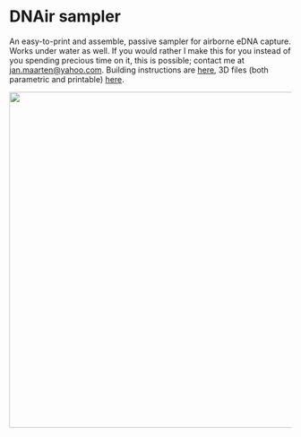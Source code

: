 # DNAir sampler
An easy-to-print and assemble, passive sampler for airborne eDNA capture. Works under water as well. If you would rather I make this for you instead of you spending precious time on it, this is possible; contact me at jan.maarten@yahoo.com. Building instructions are [here](https://github.com/J4n-M44rt3n/DNAir-sampler/blob/master/Construction.md), 3D files (both parametric and printable) [here](https://github.com/J4n-M44rt3n/DNAir-sampler/tree/master/3D-files).

<img src="./Media/DNAir-in-situ.JPG" width=600>
